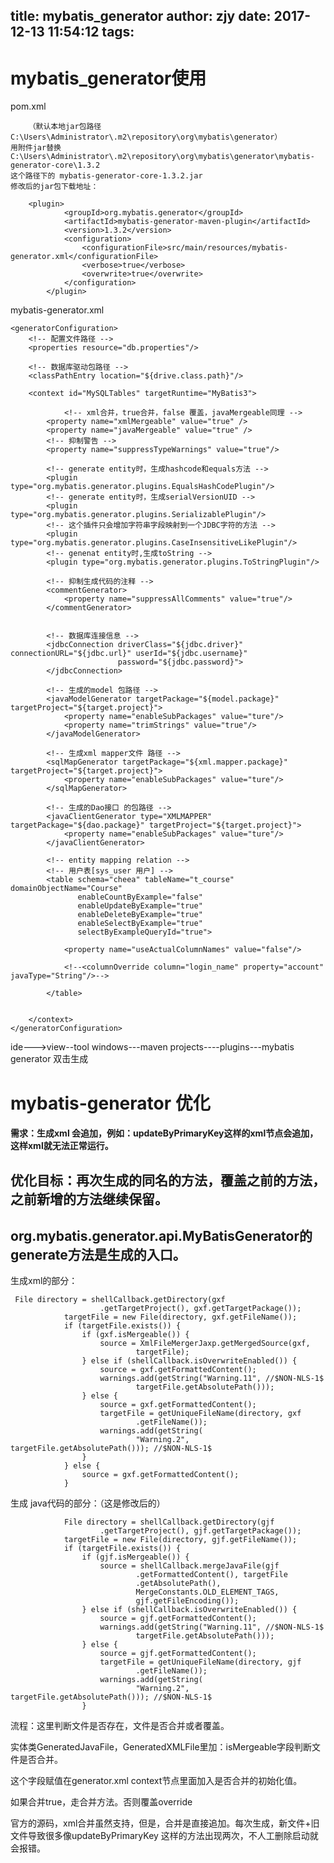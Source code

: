 title: mybatis_generator
author: zjy
date: 2017-12-13 11:54:12
tags:
---
# mybatis_generator使用

pom.xml
     
   	    （默认本地jar包路径C:\Users\Administrator\.m2\repository\org\mybatis\generator）
    用附件jar替换 C:\Users\Administrator\.m2\repository\org\mybatis\generator\mybatis-generator-core\1.3.2
    这个路径下的 mybatis-generator-core-1.3.2.jar
    修改后的jar包下载地址：
    
        <plugin>
                <groupId>org.mybatis.generator</groupId>
                <artifactId>mybatis-generator-maven-plugin</artifactId>
                <version>1.3.2</version>
                <configuration>
                    <configurationFile>src/main/resources/mybatis-generator.xml</configurationFile>
                    <verbose>true</verbose>
                    <overwrite>true</overwrite>
                </configuration>
            </plugin>
mybatis-generator.xml
 	

    <generatorConfiguration>
        <!-- 配置文件路径 -->
        <properties resource="db.properties"/>

        <!-- 数据库驱动包路径 -->
        <classPathEntry location="${drive.class.path}"/>

        <context id="MySQLTables" targetRuntime="MyBatis3">
			
				<!-- xml合并，true合并，false 覆盖，javaMergeable同理 -->
            <property name="xmlMergeable" value="true" />
            <property name="javaMergeable" value="true" />
            <!-- 抑制警告 -->
            <property name="suppressTypeWarnings" value="true"/>

            <!-- generate entity时，生成hashcode和equals方法 -->
            <plugin type="org.mybatis.generator.plugins.EqualsHashCodePlugin"/>
            <!-- generate entity时，生成serialVersionUID -->
            <plugin type="org.mybatis.generator.plugins.SerializablePlugin"/>
            <!-- 这个插件只会增加字符串字段映射到一个JDBC字符的方法 -->
            <plugin type="org.mybatis.generator.plugins.CaseInsensitiveLikePlugin"/>
            <!-- genenat entity时,生成toString -->
            <plugin type="org.mybatis.generator.plugins.ToStringPlugin"/>

            <!-- 抑制生成代码的注释 -->
            <commentGenerator>
                <property name="suppressAllComments" value="true"/>
            </commentGenerator>


            <!-- 数据库连接信息 -->
            <jdbcConnection driverClass="${jdbc.driver}" connectionURL="${jdbc.url}" userId="${jdbc.username}"
                            password="${jdbc.password}">
            </jdbcConnection>

            <!-- 生成的model 包路径 -->
            <javaModelGenerator targetPackage="${model.package}" targetProject="${target.project}">
                <property name="enableSubPackages" value="ture"/>
                <property name="trimStrings" value="true"/>
            </javaModelGenerator>

            <!-- 生成xml mapper文件 路径 -->
            <sqlMapGenerator targetPackage="${xml.mapper.package}" targetProject="${target.project}">
                <property name="enableSubPackages" value="ture"/>
            </sqlMapGenerator>

            <!-- 生成的Dao接口 的包路径 -->
            <javaClientGenerator type="XMLMAPPER" targetPackage="${dao.package}" targetProject="${target.project}">
                <property name="enableSubPackages" value="ture"/>
            </javaClientGenerator>

            <!-- entity mapping relation -->
            <!-- 用户表[sys_user 用户] -->
            <table schema="cheea" tableName="t_course" domainObjectName="Course"
                   enableCountByExample="false"
                   enableUpdateByExample="true"
                   enableDeleteByExample="true"
                   enableSelectByExample="true"
                   selectByExampleQueryId="true">

                <property name="useActualColumnNames" value="false"/>

                <!--<columnOverride column="login_name" property="account" javaType="String"/>-->

            </table>


        </context>
    </generatorConfiguration>
    
 ide--->view--tool windows---maven projects----plugins---mybatis generator 双击生成


# mybatis-generator 优化
#### 需求：生成xml 会追加，例如：updateByPrimaryKey这样的xml节点会追加，这样xml就无法正常运行。

## 优化目标：再次生成的同名的方法，覆盖之前的方法，之前新增的方法继续保留。

## org.mybatis.generator.api.MyBatisGenerator的 generate方法是生成的入口。

生成xml的部分：

	 File directory = shellCallback.getDirectory(gxf
                        .getTargetProject(), gxf.getTargetPackage());
                targetFile = new File(directory, gxf.getFileName());
                if (targetFile.exists()) {
                    if (gxf.isMergeable()) {
                        source = XmlFileMergerJaxp.getMergedSource(gxf,
                                targetFile);
                    } else if (shellCallback.isOverwriteEnabled()) {
                        source = gxf.getFormattedContent();
                        warnings.add(getString("Warning.11", //$NON-NLS-1$
                                targetFile.getAbsolutePath()));
                    } else {
                        source = gxf.getFormattedContent();
                        targetFile = getUniqueFileName(directory, gxf
                                .getFileName());
                        warnings.add(getString(
                                "Warning.2", targetFile.getAbsolutePath())); //$NON-NLS-1$
                    }
                } else {
                    source = gxf.getFormattedContent();
                }


生成 java代码的部分：（这是修改后的）

                File directory = shellCallback.getDirectory(gjf
                        .getTargetProject(), gjf.getTargetPackage());
                targetFile = new File(directory, gjf.getFileName());
                if (targetFile.exists()) {
                    if (gjf.isMergeable()) {
                        source = shellCallback.mergeJavaFile(gjf
                                .getFormattedContent(), targetFile
                                .getAbsolutePath(),
                                MergeConstants.OLD_ELEMENT_TAGS,
                                gjf.getFileEncoding());
                    } else if (shellCallback.isOverwriteEnabled()) {
                        source = gjf.getFormattedContent();
                        warnings.add(getString("Warning.11", //$NON-NLS-1$
                                targetFile.getAbsolutePath()));
                    } else {
                        source = gjf.getFormattedContent();
                        targetFile = getUniqueFileName(directory, gjf
                                .getFileName());
                        warnings.add(getString(
                                "Warning.2", targetFile.getAbsolutePath())); //$NON-NLS-1$
                    }


流程：这里判断文件是否存在，文件是否合并或者覆盖。

实体类GeneratedJavaFile，GeneratedXMLFile里加：isMergeable字段判断文件是否合并。

这个字段赋值在generator.xml   context节点里面加入是否合并的初始化值。

如果合并true，走合并方法。否则覆盖override

官方的源码，xml合并虽然支持，但是，合并是直接追加。每次生成，新文件+旧文件导致很多像updateByPrimaryKey 这样的方法出现两次，不人工删除启动就会报错。

 